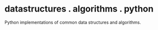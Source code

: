 # datastructures . algorithms . python
Python implementations of common data structures and algorithms.
